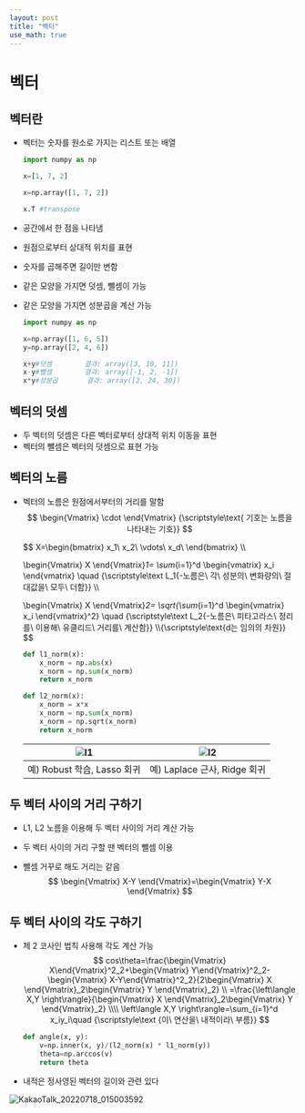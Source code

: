 ```yaml
---
layout: post
title: "벡터"
use_math: true
---
```


# 벡터

## 벡터란

- 벡터는 숫자를 원소로 가지는 리스트 또는 배열

  ```python
  import numpy as np
  
  x=[1, 7, 2]
  
  x=np.array([1, 7, 2])
  
  x.T #transpose
  ```

- 공간에서 한 점을 나타냄

- 원점으로부터 상대적 위치를 표현

- 숫자를 곱해주면 길이만 변함

- 같은 모양을 가지면 덧셈, 뺄셈이 가능

- 같은 모양을 가지면 성분곱을 계산 가능

  ```python
  import numpy as np
  
  x=np.array([1, 6, 5])
  y=np.array([2, 4, 6])
  
  x+y#덧셈		결과: array([3, 10, 11])
  x-y#뺄셈		결과: array([-1, 2, -1])
  x*y#성분곱		결과: array([2, 24, 30])
  ```



## 벡터의 덧셈

- 두 벡터의 덧셈은 다른 벡터로부터 상대적 위치 이동을 표현
- 벡터의 뺄셈은 벡터의 덧셈으로 표현 가능



## 벡터의 노름

- 벡터의 노름은 원점에서부터의 거리를 말함
  $$
  \begin{Vmatrix} \cdot \end{Vmatrix}
  {\scriptstyle\text{ 기호는 노름을 나타내는 기호}}
  $$

  $$
  X=\begin{bmatrix}
  x_1\\
  x_2\\
  \vdots\\
  x_d\\
  \end{bmatrix}
  \\\\
  
  
  \begin{Vmatrix} X \end{Vmatrix}_1=
  \sum_{i=1}^d \begin{vmatrix} x_i \end{vmatrix}
  \quad {\scriptstyle\text L_1{-노름은\ 각\ 성분의\ 변화량의\ 절대값을\ 모두\ 더함}}
  \\\\
  
  
  \begin{Vmatrix} X \end{Vmatrix}_2=
  \sqrt{\sum_{i=1}^d \begin{vmatrix} x_i \end{vmatrix}^2}
  \quad {\scriptstyle\text L_2{-노름은\ 피타고라스\ 정리를\ 이용해\ 유클리드\ 거리를\ 계산함}}
  \\\\{\scriptstyle\text{d는 임의의 차원}}
  $$

  ```python
  def l1_norm(x):
      x_norm = np.abs(x)
      x_norm = np.sum(x_norm)
      return x_norm
  
  def l2_norm(x):
      x_norm = x*x
      x_norm = np.sum(x_norm)
      x_norm = np.sqrt(x_norm)
      return x_norm
  ```

  | ![l1](https://user-images.githubusercontent.com/90087083/179440057-2a26f4d5-9500-4dd0-863f-7b6b084728fe.png) |![l2](https://user-images.githubusercontent.com/90087083/179440087-13abf52a-c0ab-4133-8a09-c6606d8091bb.png)|
  | ------------------------------------- | ---------------------------------------------------- |
  | 예) Robust 학습, Lasso 회귀           | 예) Laplace 근사, Ridge 회귀                         |



## 두 벡터 사이의 거리 구하기

- L1, L2 노름을 이용해 두 벡터 사이의 거리 계산 가능

- 두 벡터 사이의 거리 구할 땐 벡터의 뺄셈 이용

- 뺄셈 거꾸로 해도 거리는 같음
  $$
  \begin{Vmatrix} X-Y \end{Vmatrix}=\begin{Vmatrix} Y-X \end{Vmatrix}
  $$

## 두 벡터 사이의 각도 구하기

- 제 2 코사인 법칙 사용해 각도 계산 가능
  $$
  cos\theta=\frac{\begin{Vmatrix} X\end{Vmatrix}^2_2+\begin{Vmatrix} Y\end{Vmatrix}^2_2-\begin{Vmatrix} X-Y\end{Vmatrix}^2_2}{2\begin{Vmatrix} X \end{Vmatrix}_2\begin{Vmatrix} Y \end{Vmatrix}_2}
  \\
  =\frac{\left\langle X,Y \right\rangle}{\begin{Vmatrix} X \end{Vmatrix}_2\begin{Vmatrix} Y \end{Vmatrix}_2}
  \\\\
  \left\langle X,Y \right\rangle=\sum_{i=1}^d x_iy_i\quad {\scriptstyle\text {이\ 연산을\ 내적이라\ 부름}}
  $$

  ```python
  def angle(x, y):
      v=np.inner(x, y)/(l2_norm(x) * l1_norm(y))
      theta=np.arccos(v)
      return theta
  ```

- 내적은 정사영된 벡터의 길이와 관련 있다

![KakaoTalk_20220718_015003592](https://user-images.githubusercontent.com/90087083/179440033-638b8574-c381-4005-ac1d-de3a0db06f81.jpg)

